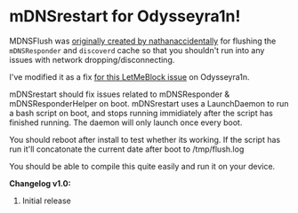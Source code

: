 # mDNSrestart for Odysseyra1n!


MDNSFlush was [originally created by nathanaccidentally](https://github.com/nathanaccidentally/mDNSFlush) for flushing the ```mDNSResponder``` and ```discoverd``` cache so that you shouldn't run into any issues with network dropping/disconnecting.

I've modified it as a fix [for this LetMeBlock issue](https://github.com/PoomSmart/LetMeBlock/issues/15) on Odysseyra1n.

mDNSrestart should fix issues related to mDNSResponder & mDNSResponderHelper on boot. mDNSrestart uses a LaunchDaemon to run a bash script on boot, and stops running immidiately after the script has finished running. The daemon will only launch once every boot.

You should reboot after install to test whether its working. If the script has run it'll concatonate the current date after boot to /tmp/flush.log

You should be able to compile this quite easily and run it on your device.

**Changelog v1.0:**

1. Initial release
